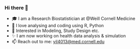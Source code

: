 ### Hi there 👋

<!--
**AkiAkiii/AkiAkiii** is a ✨ _special_ ✨ repository because its `README.md` (this file) appears on your GitHub profile.

Here are some ideas to get you started:

- 🔭 I’m currently working on ...
- 🌱 I’m currently learning ...
- 👯 I’m looking to collaborate on ...
- 🤔 I’m looking for help with ...
- 💬 Ask me about ...
- 📫 How to reach me: ...
- 😄 Pronouns: ...
- ⚡ Fun fact: ...
-->

- :mortar_board: I am a Research Biostatistician at @Weill Cornell Medicine
- :penguin: I love analysing and coding using R, Python
- 🧐 Interested in Modeling, Study Design etc.
- :sparkles: I am now working on health data analysis & simulation 
- 📫 Reach out to me: yil4013@med.cornell.edu
